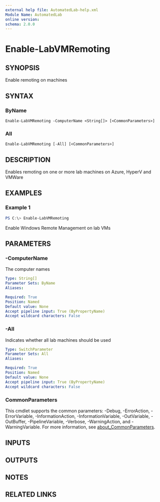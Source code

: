 ```yaml
---
external help file: AutomatedLab-help.xml
Module Name: AutomatedLab
online version:
schema: 2.0.0
---
```


# Enable-LabVMRemoting

## SYNOPSIS
Enable remoting on machines

## SYNTAX

### ByName
```
Enable-LabVMRemoting -ComputerName <String[]> [<CommonParameters>]
```

### All
```
Enable-LabVMRemoting [-All] [<CommonParameters>]
```

## DESCRIPTION
Enables remoting on one or more lab machines on Azure, HyperV and VMWare

## EXAMPLES

### Example 1
```powershell
PS C:\> Enable-LabVMRemoting
```

Enable Windows Remote Management on lab VMs

## PARAMETERS

### -ComputerName
The computer names

```yaml
Type: String[]
Parameter Sets: ByName
Aliases:

Required: True
Position: Named
Default value: None
Accept pipeline input: True (ByPropertyName)
Accept wildcard characters: False
```

### -All
Indicates whether all lab machines should be used

```yaml
Type: SwitchParameter
Parameter Sets: All
Aliases:

Required: True
Position: Named
Default value: None
Accept pipeline input: True (ByPropertyName)
Accept wildcard characters: False
```

### CommonParameters
This cmdlet supports the common parameters: -Debug, -ErrorAction, -ErrorVariable, -InformationAction, -InformationVariable, -OutVariable, -OutBuffer, -PipelineVariable, -Verbose, -WarningAction, and -WarningVariable. For more information, see [about_CommonParameters](http://go.microsoft.com/fwlink/?LinkID=113216).

## INPUTS

## OUTPUTS

## NOTES

## RELATED LINKS
